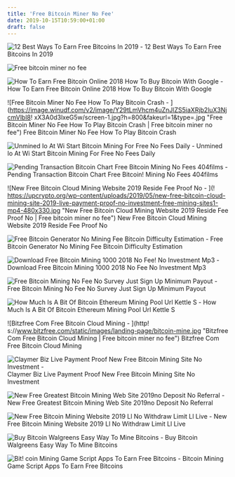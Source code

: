 ```yaml
---
title: 'Free Bitcoin Miner No Fee'
date: 2019-10-15T10:59:00+01:00
draft: false
---
```


![12 Best Ways To Earn Free Bitcoins In 2019 - ](https://s3-ap-southeast-1.amazonaws.com/cs-public-uploads-prod/6e0b40df-2b00-44b9-94ef-affb62d58125 "12 Best Ways To Earn Free Bitcoins In 2019 | Free bitcoin miner no fee") 12 Best Ways To Earn Free Bitcoins In 2019

![Free bitcoin miner no fee](https://miro.medium.com/max/1200/1*4zfXX8MNpez22h5nWbV5Ww.png "Free bitcoin miner no fee") 

![How To Earn Free Bitcoin Online 2018 How To Buy Bitcoin With Google - ](https://learnbitcoin.cash/resources5.png "How To Earn Free Bitcoin Online 2018 How To Buy Bitcoin With Google | Free bitcoin miner no fee") How To Earn Free Bitcoin Online 2018 How To Buy Bitcoin With Google

![Free Bitcoin Miner No Fee How To Play Bitcoin Crash - ](https://image.winudf.com/v2/image/Y29tLmVhcm4uZnJlZS5iaXRjb2luX3NjcmVlbl8!   xX3A0d3lxeG5w/screen-1.jpg?h=800&fakeurl=1&type=.jpg "Free Bitcoin Miner No Fee How To Play Bitcoin Crash | Free bitcoin miner no fee") Free Bitcoin Miner No Fee How To Play Bitcoin Crash

![Unmined Io At Wi Start Bitcoin Mining For Free No Fees Daily - ](https://thumbnails.webinfcdn.net/thumbnails/350x350/u/unmined.io.png "Unmined Io At Wi Start Bitcoin Mining For Free No Fees Daily | Free bitcoin miner no fee") Unmined Io At Wi Start Bitcoin Mining For Free No Fees Daily

![Pending Transaction Bitcoin Chart Free Bitcoin Mining No Fees 404films - ](https://i.redd.it/w701gjxb3m7z.png "Pending Transaction Bitcoin Chart Free Bitcoin Mining No Fees 404films | Free bitcoin miner no fee") Pending Transaction Bitcoin Chart Free Bitcoin! Mining No Fees 404films

![New Free Bitcoin Cloud Mining Website 2019 Reside Fee Proof No - ](!   https://upcrypto.org/wp-content/uploads/2019/05/new-free-bitcoin-cloud-mining-site-2019-live-payment-proof-no-investment-free-mining-sites1-mp4-480x330.jpg "New Free Bitcoin Cloud Mining Website 2019 Reside Fee Proof No | Free bitcoin miner no fee") New Free Bitcoin Cloud Mining Website 2019 Reside Fee Proof No

![Free Bitcoin Generator No Mining Fee Bitcoin Difficulty Estimation - ](http://procurementopleidingen.nl/images/1644279160.jpg "Free Bitcoin Generator No Mining Fee Bitcoin Difficulty Estimation | Free bitcoin miner no fee") Free Bitcoin Generator No Mining Fee Bitcoin Difficulty Estimation

![Download Free Bitcoin Mining 1000 2018 No Fee!    No Investment Mp3 - ](https://i2.wp.com/ytimg.googleusercontent.com/vi/H2eXKdXbMA8/mqdefault.jpg?resize=400,400 "Download Free Bitcoin Mining 1000 2018 No Fee No Investment Mp3 | Free bitcoin miner no fee") Download Free Bitcoin Mining 1000 2018 No Fee No Investment Mp3

![Free Bitcoin Mining No Fee No Survey Just Sign Up Minimum Payout - ](https://i.pinimg.com/originals/9a/65/40/9a654027a754d19ebd2735ce415702c6.png "Free Bitcoin Mining No Fee No Survey Just Sign Up Minimum Payout | Free bitcoin miner no fee") Free Bitcoin Mining No Fee No Survey Just Sign Up Minimum Payout

![How Much Is A Bit Of Bitcoin Ethereum Mining Pool Url Kettle S - ](https://bitcointreau.info/allimg/best-free-bitcoin-mining-pool-url-3.jpg "How Much Is A Bit Of Bitcoin Ethereum Mining Pool Url Kettle S | Free bitcoin miner no fee") How Much Is A Bit Of Bitcoin Ethereum Mining Pool Url Kettle S

![Bitzfree Com Free Bitcoin Cloud Mining - ](http!   s://www.bitzfree.com/static/images/landing-page/bitcoin-mine.jpg "Bitzfree Com Free Bitcoin Cloud Mining | Free bitcoin miner no fee") Bitzfree Com Free Bitcoin Cloud Mining

![Claymer Biz Live Payment Proof New Free Bitcoin Mining Site No Investment - ](https://i1.wp.com/bitcoinminerone.biz/wp-content/uploads/2019/05/claymer-biz-live-payment-proof-new-free-bitcoin-mining-site-no-investment.jpg?fit=480%2C360 "Claymer Biz Live Payment Proof New Free Bitcoin Mining Site No Investment | Free bitcoin miner no fee") Claymer Biz Live Payment Proof New Free Bitcoin Mining Site No Investment

![New Free Greatest Bitcoin Mining Web Site 2019no Deposit No Referral - ](https://upcrypto.org/wp-content/uploads/2019/05/new-free-best-bitcoin-mining-site-2019no-deposit-no-referral-just-signup-live-payment-proof-480x330.jpg "New Free Great!   est Bitcoin Mining Web Site 2019no Deposit No Referral | Free bitcoin miner no fee") New Free Greatest Bitcoin Mining Web Site 2019no Deposit No Referral

![New Free Bitcoin Mining Website 2019 Ll No Withdraw Limit Ll Live - ](https://i.pinimg.com/474x/79/1b/43/791b43830c69ac92a377614491e88c4d.jpg "New Free Bitcoin Mining Website 2019 Ll No Withdraw Limit Ll Live | Free bitcoin miner no fee") New Free Bitcoin Mining Website 2019 Ll No Withdraw Limit Ll Live

![Buy Bitcoin Walgreens Easy Way To Mine Bitcoins - ](https://i.pinimg.com/736x/b5/87/77/b58777c743a234c67591a0c46529524b.jpg "Buy Bitcoin Walgreens Easy Way To Mine Bitcoins | Free bitcoin miner no fee") Buy Bitcoin Walgreens Easy Way To Mine Bitcoins

![Bit!   coin Mining Game Script Apps To Earn Free Bitcoins - ](https://i.ytimg.com/vi/3VjX_UFQyw8/maxresdefault.jpg "Bitcoin M!   ining Game Script Apps To Earn Free Bitcoins | Free bitcoin miner no fee") Bitcoin Mining Game Script Apps To Earn Free Bitcoins
